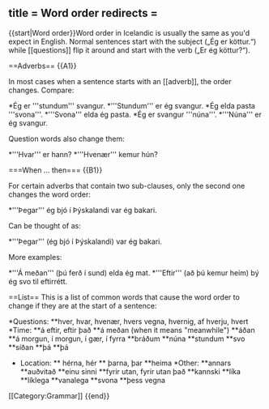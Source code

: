 title = Word order
redirects =
---

{{start|Word order}}Word order in Icelandic is usually the same as you'd expect in English. Normal sentences start with the subject („Ég er köttur.“) while [[questions]] flip it around and start with the verb („Er ég köttur?“).

==Adverbs==
{{A1}}

In most cases when a sentence starts with an [[adverb]], the order changes. Compare:

*Ég er '''stundum''' svangur.
*'''Stundum''' er ég svangur.
*Ég elda pasta '''svona'''.
*'''Svona''' elda ég pasta.
*Ég er svangur '''núna'''.
*'''Núna''' er ég svangur.

Question words also change them:

*'''Hvar''' er hann?
*'''Hvenær''' kemur hún?

===When ... then===
{{B1}}

For certain adverbs that contain two sub-clauses, only the second one changes the word order:

*'''Þegar''' ég bjó í Þýskalandi var ég bakari.

Can be thought of as:

*'''Þegar''' (ég bjó í Þýskalandi) var ég bakari.

More examples:

*'''Á meðan''' (þú ferð í sund) elda ég mat.
*'''Eftir''' (að þú kemur heim) bý ég svo til eftirrétt.

==List==
This is a list of common words that cause the word order to change if they are at the start of a sentence:

*Questions:
**hver, hvar, hvenær, hvers vegna, hvernig, af hverju, hvert
*Time:
**á eftir, eftir það
**á meðan (when it means "meanwhile")
**áðan
**á morgun, í morgun, í gær, í fyrra
**bráðum
**núna
**stundum
**svo
**síðan
**þá
**þá
* Location:
** hérna, hér
** þarna, þar
**heima
*Other:
**annars
**auðvitað
**einu sinni
**fyrir utan, fyrir utan það
**kannski
**líka
**líklega
**vanalega
**svona
**þess vegna

[[Category:Grammar]]
{{end}}